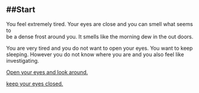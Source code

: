 ##Start
---
You feel extremely tired. Your eyes are close and you can smell what seems to   
be a dense frost around you. It smells like the morning dew in the out doors. 

You are very tired and you do not want to open your eyes. You want to keep  
sleeping. However you do not know where you are and you also feel like investigating. 


[Open your eyes and look around.](open_eyes.md)  

[keep your eyes closed.](wolves.md)
